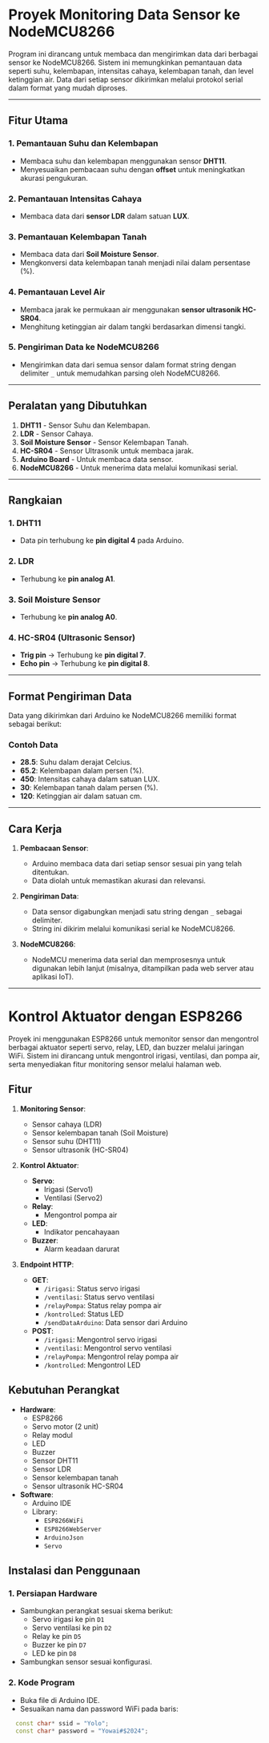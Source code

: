 # Proyek Monitoring Data Sensor ke NodeMCU8266

Program ini dirancang untuk membaca dan mengirimkan data dari berbagai sensor ke NodeMCU8266. Sistem ini memungkinkan pemantauan data seperti suhu, kelembapan, intensitas cahaya, kelembapan tanah, dan level ketinggian air. Data dari setiap sensor dikirimkan melalui protokol serial dalam format yang mudah diproses.

---

## Fitur Utama

### 1. Pemantauan Suhu dan Kelembapan
- Membaca suhu dan kelembapan menggunakan sensor **DHT11**.
- Menyesuaikan pembacaan suhu dengan **offset** untuk meningkatkan akurasi pengukuran.

### 2. Pemantauan Intensitas Cahaya
- Membaca data dari **sensor LDR** dalam satuan **LUX**.

### 3. Pemantauan Kelembapan Tanah
- Membaca data dari **Soil Moisture Sensor**.
- Mengkonversi data kelembapan tanah menjadi nilai dalam persentase (%).

### 4. Pemantauan Level Air
- Membaca jarak ke permukaan air menggunakan **sensor ultrasonik HC-SR04**.
- Menghitung ketinggian air dalam tangki berdasarkan dimensi tangki.

### 5. Pengiriman Data ke NodeMCU8266
- Mengirimkan data dari semua sensor dalam format string dengan delimiter `_` untuk memudahkan parsing oleh NodeMCU8266.

---

## Peralatan yang Dibutuhkan

1. **DHT11** - Sensor Suhu dan Kelembapan.
2. **LDR** - Sensor Cahaya.
3. **Soil Moisture Sensor** - Sensor Kelembapan Tanah.
4. **HC-SR04** - Sensor Ultrasonik untuk membaca jarak.
5. **Arduino Board** - Untuk membaca data sensor.
6. **NodeMCU8266** - Untuk menerima data melalui komunikasi serial.

---

## Rangkaian

### 1. **DHT11**
   - Data pin terhubung ke **pin digital 4** pada Arduino.
### 2. **LDR**
   - Terhubung ke **pin analog A1**.
### 3. **Soil Moisture Sensor**
   - Terhubung ke **pin analog A0**.
### 4. **HC-SR04 (Ultrasonic Sensor)**
   - **Trig pin** → Terhubung ke **pin digital 7**.
   - **Echo pin** → Terhubung ke **pin digital 8**.

---

## Format Pengiriman Data
Data yang dikirimkan dari Arduino ke NodeMCU8266 memiliki format sebagai berikut:


### Contoh Data

- **28.5**: Suhu dalam derajat Celcius.
- **65.2**: Kelembapan dalam persen (%).
- **450**: Intensitas cahaya dalam satuan LUX.
- **30**: Kelembapan tanah dalam persen (%).
- **120**: Ketinggian air dalam satuan cm.

---

## Cara Kerja
1. **Pembacaan Sensor**:
   - Arduino membaca data dari setiap sensor sesuai pin yang telah ditentukan.
   - Data diolah untuk memastikan akurasi dan relevansi.

2. **Pengiriman Data**:
   - Data sensor digabungkan menjadi satu string dengan `_` sebagai delimiter.
   - String ini dikirim melalui komunikasi serial ke NodeMCU8266.

3. **NodeMCU8266**:
   - NodeMCU menerima data serial dan memprosesnya untuk digunakan lebih lanjut (misalnya, ditampilkan pada web server atau aplikasi IoT).

---



# Kontrol Aktuator dengan ESP8266

Proyek ini menggunakan ESP8266 untuk memonitor sensor dan mengontrol berbagai aktuator seperti servo, relay, LED, dan buzzer melalui jaringan WiFi. Sistem ini dirancang untuk mengontrol irigasi, ventilasi, dan pompa air, serta menyediakan fitur monitoring sensor melalui halaman web.

## Fitur
1. **Monitoring Sensor**:
   - Sensor cahaya (LDR)
   - Sensor kelembapan tanah (Soil Moisture)
   - Sensor suhu (DHT11)
   - Sensor ultrasonik (HC-SR04)

2. **Kontrol Aktuator**:
   - **Servo**:
     - Irigasi (Servo1)
     - Ventilasi (Servo2)
   - **Relay**:
     - Mengontrol pompa air
   - **LED**:
     - Indikator pencahayaan
   - **Buzzer**:
     - Alarm keadaan darurat

3. **Endpoint HTTP**:
   - **GET**:
     - `/irigasi`: Status servo irigasi
     - `/ventilasi`: Status servo ventilasi
     - `/relayPompa`: Status relay pompa air
     - `/kontrolLed`: Status LED
     - `/sendDataArduino`: Data sensor dari Arduino
   - **POST**:
     - `/irigasi`: Mengontrol servo irigasi
     - `/ventilasi`: Mengontrol servo ventilasi
     - `/relayPompa`: Mengontrol relay pompa air
     - `/kontrolLed`: Mengontrol LED

## Kebutuhan Perangkat
- **Hardware**:
  - ESP8266
  - Servo motor (2 unit)
  - Relay modul
  - LED
  - Buzzer
  - Sensor DHT11
  - Sensor LDR
  - Sensor kelembapan tanah
  - Sensor ultrasonik HC-SR04
- **Software**:
  - Arduino IDE
  - Library:
    - `ESP8266WiFi`
    - `ESP8266WebServer`
    - `ArduinoJson`
    - `Servo`

## Instalasi dan Penggunaan

### 1. **Persiapan Hardware**
- Sambungkan perangkat sesuai skema berikut:
  - Servo irigasi ke pin `D1`
  - Servo ventilasi ke pin `D2`
  - Relay ke pin `D5`
  - Buzzer ke pin `D7`
  - LED ke pin `D8`
- Sambungkan sensor sesuai konfigurasi.

### 2. **Kode Program**
- Buka file di Arduino IDE.
- Sesuaikan nama dan password WiFi pada baris:
```cpp
  const char* ssid = "Yolo";
  const char* password = "Yowai#$2024";